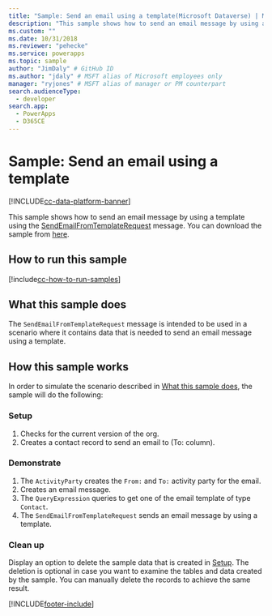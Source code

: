 ```yaml
---
title: "Sample: Send an email using a template(Microsoft Dataverse) | Microsoft Docs" # Intent and product brand in a unique string of 43-59 chars including spaces
description: "This sample shows how to send an email message by using a template." # 115-145 characters including spaces. This abstract displays in the search result.
ms.custom: ""
ms.date: 10/31/2018
ms.reviewer: "pehecke"
ms.service: powerapps
ms.topic: sample
author: "JimDaly" # GitHub ID
ms.author: "jdaly" # MSFT alias of Microsoft employees only
manager: "ryjones" # MSFT alias of manager or PM counterpart
search.audienceType: 
  - developer
search.app: 
  - PowerApps
  - D365CE
---
```

# Sample: Send an email using a template

[!INCLUDE[cc-data-platform-banner](../../../../includes/cc-data-platform-banner.md)]

<!-- https://docs.microsoft.com/dynamics365/customer-engagement/developer/sample-send-email-template -->

This sample shows how to send an email message by using a template using the [SendEmailFromTemplateRequest](/dotnet/api/microsoft.crm.sdk.messages.sendemailfromtemplaterequest?view=dynamics-general-ce-9) message. You can download the sample from [here](https://github.com/Microsoft/PowerApps-Samples/tree/master/cds/orgsvc/C%23/SendEmailUsingTemp).

## How to run this sample

[!include[cc-how-to-run-samples](../../includes/cc-how-to-run-samples.md)]

## What this sample does

The `SendEmailFromTemplateRequest` message is intended to be used in a scenario where it contains data that is needed to send an email message using a template.

## How this sample works

In order to simulate the scenario described in [What this sample does](#what-this-sample-does), the sample will do the following:

### Setup

1. Checks for the current version of the org.
2. Creates a contact record to send an email to (To: column).

### Demonstrate

1. The `ActivityParty` creates the `From:`  and `To:` activity party for the email.
2. Creates an email message.
3. The `QueryExpression` queries to get one of the email template of type `Contact`.
4. The `SendEmailFromTemplateRequest` sends an email message by using a template.

### Clean up

Display an option to delete the sample data that is created in [Setup](#setup). The deletion is optional in case you want to examine the tables and data created by the sample. You can manually delete the records to achieve the same result.


[!INCLUDE[footer-include](../../../../includes/footer-banner.md)]
